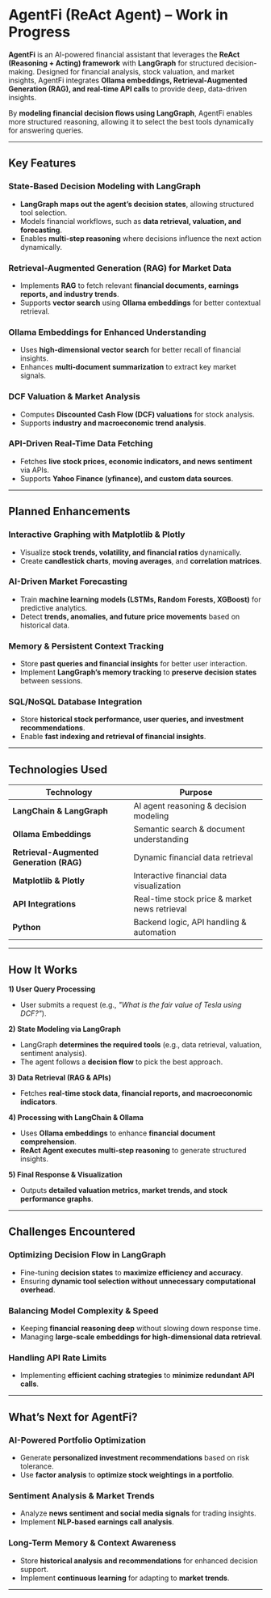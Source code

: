 # AgentFi (ReAct Agent) – Work in Progress  

**AgentFi** is an AI-powered financial assistant that leverages the **ReAct (Reasoning + Acting) framework** with **LangGraph** for structured decision-making. Designed for financial analysis, stock valuation, and market insights, AgentFi integrates **Ollama embeddings, Retrieval-Augmented Generation (RAG), and real-time API calls** to provide deep, data-driven insights.  

By **modeling financial decision flows using LangGraph**, AgentFi enables more structured reasoning, allowing it to select the best tools dynamically for answering queries.  

---

## Key Features  

### **State-Based Decision Modeling with LangGraph**  
- **LangGraph maps out the agent’s decision states**, allowing structured tool selection.  
- Models financial workflows, such as **data retrieval, valuation, and forecasting**.  
- Enables **multi-step reasoning** where decisions influence the next action dynamically.  

### **Retrieval-Augmented Generation (RAG) for Market Data**  
- Implements **RAG** to fetch relevant **financial documents, earnings reports, and industry trends**.  
- Supports **vector search** using **Ollama embeddings** for better contextual retrieval.  

### **Ollama Embeddings for Enhanced Understanding**  
- Uses **high-dimensional vector search** for better recall of financial insights.  
- Enhances **multi-document summarization** to extract key market signals.  

### **DCF Valuation & Market Analysis**  
- Computes **Discounted Cash Flow (DCF) valuations** for stock analysis.  
- Supports **industry and macroeconomic trend analysis**.  

### **API-Driven Real-Time Data Fetching**  
- Fetches **live stock prices, economic indicators, and news sentiment** via APIs.  
- Supports **Yahoo Finance (yfinance), and custom data sources**.  

---

## Planned Enhancements  

### **Interactive Graphing with Matplotlib & Plotly**  
- Visualize **stock trends, volatility, and financial ratios** dynamically.  
- Create **candlestick charts**, **moving averages**, and **correlation matrices**.  

### **AI-Driven Market Forecasting**  
- Train **machine learning models (LSTMs, Random Forests, XGBoost)** for predictive analytics.  
- Detect **trends, anomalies, and future price movements** based on historical data.  

### **Memory & Persistent Context Tracking**  
- Store **past queries and financial insights** for better user interaction.  
- Implement **LangGraph’s memory tracking** to **preserve decision states** between sessions.  

### **SQL/NoSQL Database Integration**  
- Store **historical stock performance, user queries, and investment recommendations**.  
- Enable **fast indexing and retrieval of financial insights**.  

---

## Technologies Used  

| **Technology**  | **Purpose** |
|---------------|------------|
| **LangChain & LangGraph** | AI agent reasoning & decision modeling |
| **Ollama Embeddings** | Semantic search & document understanding |
| **Retrieval-Augmented Generation (RAG)** | Dynamic financial data retrieval |
| **Matplotlib & Plotly** | Interactive financial data visualization |
| **API Integrations** | Real-time stock price & market news retrieval |
| **Python** | Backend logic, API handling & automation |

---

## How It Works  

**1) User Query Processing**  
   - User submits a request (e.g., *"What is the fair value of Tesla using DCF?"*).  

**2) State Modeling via LangGraph**  
   - LangGraph **determines the required tools** (e.g., data retrieval, valuation, sentiment analysis).  
   - The agent follows a **decision flow** to pick the best approach.  

**3) Data Retrieval (RAG & APIs)**  
   - Fetches **real-time stock data, financial reports, and macroeconomic indicators**.  

**4) Processing with LangChain & Ollama**  
   - Uses **Ollama embeddings** to enhance **financial document comprehension**.  
   - **ReAct Agent executes multi-step reasoning** to generate structured insights.  

**5) Final Response & Visualization**  
   - Outputs **detailed valuation metrics, market trends, and stock performance graphs**.  

---

## Challenges Encountered  

### **Optimizing Decision Flow in LangGraph**  
- Fine-tuning **decision states** to **maximize efficiency and accuracy**.  
- Ensuring **dynamic tool selection without unnecessary computational overhead**.  

### **Balancing Model Complexity & Speed**  
- Keeping **financial reasoning deep** without slowing down response time.  
- Managing **large-scale embeddings for high-dimensional data retrieval**.  

### **Handling API Rate Limits**  
- Implementing **efficient caching strategies** to **minimize redundant API calls**.  

---

## What’s Next for AgentFi?  

### **AI-Powered Portfolio Optimization**  
- Generate **personalized investment recommendations** based on risk tolerance.  
- Use **factor analysis** to **optimize stock weightings in a portfolio**.  

### **Sentiment Analysis & Market Trends**  
- Analyze **news sentiment and social media signals** for trading insights.  
- Implement **NLP-based earnings call analysis**.  

### **Long-Term Memory & Context Awareness**  
- Store **historical analysis and recommendations** for enhanced decision support.  
- Implement **continuous learning** for adapting to **market trends**.  

---
